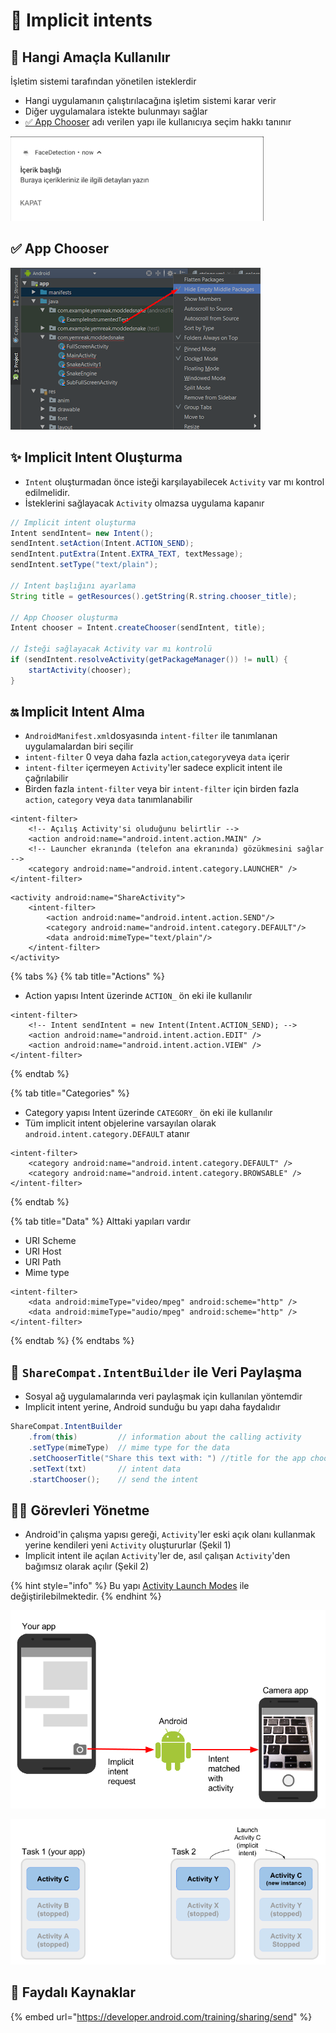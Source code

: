 # 🏹 Implicit intents

## 🎯 Hangi Amaçla Kullanılır

İşletim sistemi tarafından yönetilen isteklerdir

* Hangi uygulamanın çalıştırılacağına işletim sistemi karar verir
* Diğer uygulamalara istekte bulunmayı sağlar
* [✅ App Chooser](implicit-intents.md#app-chooser) adı verilen yapı ile kullanıcıya seçim hakkı tanınır

![](../.gitbook/assets/image%20%2813%29.png)

## ✅ App Chooser

![](../.gitbook/assets/image%20%2831%29.png)

## 

## ✨ Implicit Intent Oluşturma

* `Intent` oluşturmadan önce isteği karşılayabilecek `Activity` var mı kontrol edilmelidir.
* İsteklerini sağlayacak `Activity` olmazsa uygulama kapanır

```java
// Implicit intent oluşturma
Intent sendIntent= new Intent();
sendIntent.setAction(Intent.ACTION_SEND);
sendIntent.putExtra(Intent.EXTRA_TEXT, textMessage);
sendIntent.setType("text/plain");

// Intent başlığını ayarlama
String title = getResources().getString(R.string.chooser_title);

// App Chooser oluşturma
Intent chooser = Intent.createChooser(sendIntent, title);

// İsteği sağlayacak Activity var mı kontrolü
if (sendIntent.resolveActivity(getPackageManager()) != null) {
    startActivity(chooser);
}
```

## 🔛 Implicit Intent Alma

* `AndroidManifest.xml`dosyasında `intent-filter` ile tanımlanan uygulamalardan biri seçilir
* `intent-filter` 0 veya daha fazla `action`,`category`veya `data` içerir
* `intent-filter` içermeyen `Activity`'ler sadece explicit intent ile çağrılabilir
* Birden fazla `intent-filter` veya bir `intent-filter` için birden fazla `action`, `category` veya `data` tanımlanabilir

```markup
<intent-filter>
    <!-- Açılış Activity'si oluduğunu belirtlir -->
    <action android:name="android.intent.action.MAIN" />
    <!-- Launcher ekranında (telefon ana ekranında) gözükmesini sağlar -->
    <category android:name="android.intent.category.LAUNCHER" />
</intent-filter>
```

```markup
<activity android:name="ShareActivity">
    <intent-filter>
        <action android:name="android.intent.action.SEND"/>
        <category android:name="android.intent.category.DEFAULT"/>
        <data android:mimeType="text/plain"/>
    </intent-filter>
</activity>
```

{% tabs %}
{% tab title="Actions" %}
* Action yapısı Intent üzerinde `ACTION_` ön eki ile kullanılır

```markup
<intent-filter>
    <!-- Intent sendIntent = new Intent(Intent.ACTION_SEND); -->
    <action android:name="android.intent.action.EDIT" />
    <action android:name="android.intent.action.VIEW" />
</intent-filter>
```
{% endtab %}

{% tab title="Categories" %}
* Category yapısı Intent üzerinde `CATEGORY_` ön eki ile kullanılır
* Tüm implicit intent objelerine varsayılan olarak `android.intent.category.DEFAULT` atanır

```markup
<intent-filter>
    <category android:name="android.intent.category.DEFAULT" />
    <category android:name="android.intent.category.BROWSABLE" />
</intent-filter>
```
{% endtab %}

{% tab title="Data" %}
Alttaki yapıları vardır

* URI Scheme
* URI Host
* URI Path
* Mime type

```markup
<intent-filter>
    <data android:mimeType="video/mpeg" android:scheme="http" />
    <data android:mimeType="audio/mpeg" android:scheme="http" />
</intent-filter>
```
{% endtab %}
{% endtabs %}

## 🔀 `ShareCompat.IntentBuilder` ile Veri Paylaşma

* Sosyal ağ uygulamalarında veri paylaşmak için kullanılan yöntemdir
* Implicit intent yerine, Android sunduğu bu yapı daha faydalıdır

```java
ShareCompat.IntentBuilder
    .from(this)         // information about the calling activity
    .setType(mimeType)  // mime type for the data
    .setChooserTitle("Share this text with: ") //title for the app chooser
    .setText(txt)       // intent data
    .startChooser();    // send the intent
```

## 👨‍💼 Görevleri Yönetme

* Android'in çalışma yapısı gereği, `Activity`'ler eski açık olanı kullanmak yerine kendileri yeni `Activity` oluştururlar \(Şekil 1\)
* Implicit intent ile açılan `Activity`'ler de, asıl çalışan `Activity`'den bağımsız olarak açılır \(Şekil 2\)

{% hint style="info" %}
Bu yapı [Activity Launch Modes](activity-launch-modes.md) ile değiştirilebilmektedir.
{% endhint %}

![](../.gitbook/assets/image%20%2810%29.png)

![](../.gitbook/assets/image%20%281%29.png)

## 🔗 Faydalı Kaynaklar

{% embed url="https://developer.android.com/training/sharing/send" %}

